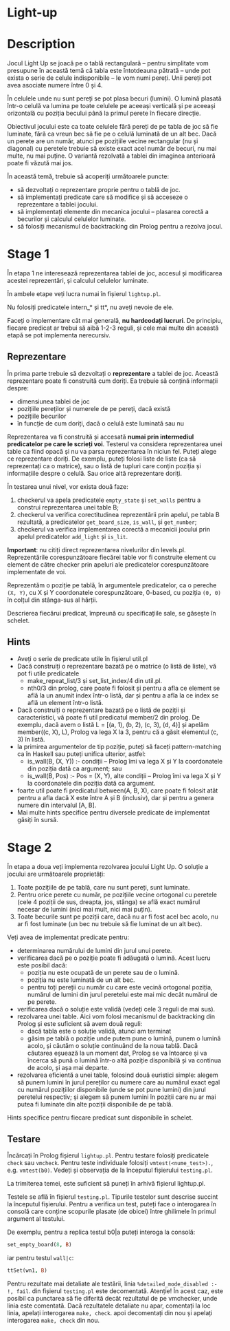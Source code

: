 # Light-up

# Description

Jocul Light Up se joacă pe o tablă rectangulară – pentru simplitate vom presupune în această temă că tabla este întotdeauna pătrată – unde pot exista o serie de celule indisponibile – le vom numi pereți. Unii pereți pot avea asociate numere între 0 și 4.

În celulele unde nu sunt pereți se pot plasa becuri (lumini). O lumină plasată într-o celulă va lumina pe toate celulele pe aceeași verticală și pe aceeași orizontală cu poziția becului până la primul perete în fiecare direcție.

Obiectivul jocului este ca toate celulele fără pereți de pe tabla de joc să fie luminate, fără ca vreun bec să fie pe o celulă luminată de un alt bec. Dacă un perete are un număr, atunci pe pozițiile vecine rectangular (nu și diagonal) cu peretele trebuie să existe exact acel număr de becuri, nu mai multe, nu mai puține. O variantă rezolvată a tablei din imaginea anterioară poate fi văzută mai jos.

În această temă, trebuie să acoperiți următoarele puncte:

- să dezvoltați o reprezentare proprie pentru o tablă de joc.
- să implementați predicate care să modifice și să acceseze o reprezentare a tablei jocului.
- să implementați elemente din mecanica jocului – plasarea corectă a becurilor și calculul celulelor luminate.
- să folosiți mecanismul de backtracking din Prolog pentru a rezolva jocul.

# Stage 1

În etapa 1 ne interesează reprezentarea tablei de joc, accesul și modificarea acestei reprezentări, și calculul celulelor luminate.

În ambele etape veți lucra numai în fișierul `lightup.pl`.

Nu folosiți predicatele intern_* și tt*, nu aveți nevoie de ele.

Faceți o implementare cât mai generală, **nu hardcodați lucruri**. De principiu, fiecare predicat ar trebui să aibă 1-2-3 reguli, și cele mai multe din această etapă se pot implementa nerecursiv.

## Reprezentare

În prima parte trebuie să dezvoltați o **reprezentare** a tablei de joc. Această reprezentare poate fi construită cum doriți. Ea trebuie să conțină informații despre:

- dimensiunea tablei de joc
- pozițiile pereților și numerele de pe pereți, dacă există
- pozițiile becurilor
- în funcție de cum doriți, dacă o celulă este luminată sau nu

Reprezentarea va fi construită și accesată **numai prin intermediul predicatelor pe care le scrieți voi**. Testerul va considera reprezentarea unei table ca fiind opacă și nu va parsa reprezentarea în niciun fel. Puteți alege ce reprezentare doriți. De exemplu, puteți folosi liste de liste (ca să reprezentați ca o matrice), sau o listă de tupluri care conțin poziția și informațiile despre o celulă. Sau orice altă reprezentare doriți.

În testarea unui nivel, vor exista două faze:

1. checkerul va apela predicatele `empty_state` și `set_walls` pentru a construi reprezentarea unei table B;
2. checkerul va verifica corectitudinea reprezentării prin apelul, pe tabla B rezultată, a predicatelor `get_board_size`, `is_wall`, și `get_number`;
3. checkerul va verifica implementarea corectă a mecanicii jocului prin apelul predicatelor `add_light` și `is_lit`.

**Important**: nu citiți direct reprezentarea nivelurilor din levels.pl. Reprezentările corespunzătoare fiecărei table vor fi construite element cu element de către checker prin apeluri ale predicatelor corespunzătoare implementate de voi.

Reprezentăm o poziție pe tablă, în argumentele predicatelor, ca o pereche `(X, Y)`, cu X și Y coordonatele corespunzătoare, 0-based, cu poziția `(0, 0)` în colțul din stânga-sus al hărții.

Descrierea fiecărui predicat, împreună cu specificațiile sale, se găsește în schelet.

## Hints

- Aveți o serie de predicate utile în fișierul util.pl
- Dacă construiți o reprezentare bazată pe o matrice (o listă de liste), vă pot fi utile predicatele
  - make_repeat_list/3 și set_list_index/4 din util.pl.
  - nth0/3 din prolog, care poate fi folosit și pentru a afla ce element se află la un anumit index într-o listă, dar și pentru a afla la ce index se află un element într-o listă.
- Dacă construiți o reprezentare bazată pe o listă de poziții și caracteristici, vă poate fi util predicatul member/2 din prolog. De exemplu, dacă avem o listă L = [(a, 1), (b, 2), (c, 3), (d, 4)] și apelăm member((c, X), L), Prolog va lega X la 3, pentru că a găsit elementul (c, 3) în listă.
- la primirea argumentelor de tip poziție, puteți să faceți pattern-matching ca în Haskell sau puteți unifica ulterior, astfel:
  - is_wall(B, (X, Y)) :- condiții – Prolog îmi va lega X și Y la coordonatele din poziția dată ca argument; sau
  - is_wall(B, Pos) :- Pos = (X, Y), alte condiții – Prolog îmi va lega X și Y la coordonatele din poziția dată ca argument.
- foarte util poate fi predicatul between(A, B, X), care poate fi folosit atât pentru a afla dacă X este între A și B (inclusiv), dar și pentru a genera numere din intervalul [A, B].
- Mai multe hints specifice pentru diversele predicate de implementat găsiți în sursă.

# Stage 2

În etapa a doua veți implementa rezolvarea jocului Light Up. O soluție a jocului are următoarele proprietăți:

1. Toate pozițiile de pe tablă, care nu sunt pereți, sunt luminate.
2. Pentru orice perete cu număr, pe pozițiile vecine ortogonal cu peretele (cele 4 poziții de sus, dreapta, jos, stânga) se află exact numărul necesar de lumini (nici mai mult, nici mai puțin).
3. Toate becurile sunt pe poziții care, dacă nu ar fi fost acel bec acolo, nu ar fi fost luminate (un bec nu trebuie să fie luminat de un alt bec).

Veți avea de implementat predicate pentru:

- determinarea numărului de lumini din jurul unui perete.
- verificarea dacă pe o poziție poate fi adăugată o lumină. Acest lucru este posibil dacă:
  - poziția nu este ocupată de un perete sau de o lumină.
  - poziția nu este luminată de un alt bec.
  - pentru toți pereții cu număr cu care este vecină ortogonal poziția, numărul de lumini din jurul peretelui este mai mic decât numărul de pe perete.
- verificarea dacă o soluție este validă (vedeți cele 3 reguli de mai sus).
- rezolvarea unei table. Aici vom folosi mecanismul de backtracking din Prolog și este suficient să avem două reguli:
  - dacă tabla este o soluție validă, atunci am terminat
  - găsim pe tablă o poziție unde putem pune o lumină, punem o lumină acolo, și căutăm o soluție continuând de la noua tablă. Dacă căutarea eșuează la un moment dat, Prolog se va întoarce și va încerca să pună o lumină într-o altă poziție disponibilă și va continua de acolo, și așa mai departe.
- rezolvarea eficientă a unei table, folosind două euristici simple: alegem să punem lumini în jurul pereților cu numere care au numărul exact egal cu numărul pozițiilor disponibile (unde se pot pune lumini) din jurul peretelui respectiv; și alegem să punem lumini în poziții care nu ar mai putea fi luminate din alte poziții disponibile de pe tablă.


Hints specifice pentru fiecare predicat sunt disponibile în schelet.

## Testare

Încărcați în Prolog fișierul `lightup.pl`. Pentru testare folosiți predicatele `check` sau `vmcheck`. Pentru teste individuale folosiți `vmtest(<nume_test>).`, e.g. `vmtest(b0)`. Vedeți și observația de la începutul fișierului `testing.pl`.

La trimiterea temei, este suficient să puneți în arhivă fișierul lightup.pl.

Testele se află în fișierul `testing.pl`. Tipurile testelor sunt descrise succint la începutul fișierului. Pentru a verifica un test, puteți face o interogarea în consolă care conține scopurile plasate (de obicei) între ghilimele în primul argument al testului.

De exemplu, pentru a replica testul b0|a puteți interoga la consolă:

```prolog
set_empty_board(8, B)
```

iar pentru testul `wall|c`:

```prolog
ttSet(wn1, B)
```

Pentru rezultate mai detaliate ale testării, linia `%detailed_mode_disabled :- !, fail`. din fișierul `testing.pl` este decomentată. Atenție! În acest caz, este posibil ca punctarea să fie diferită decât rezultatul de pe vmchecker, unde linia este comentată. Dacă rezultatele detaliate nu apar, comentați la loc linia, apelați interogarea `make, check`. apoi decomentați din nou și apelați interogarea `make, check` din nou.